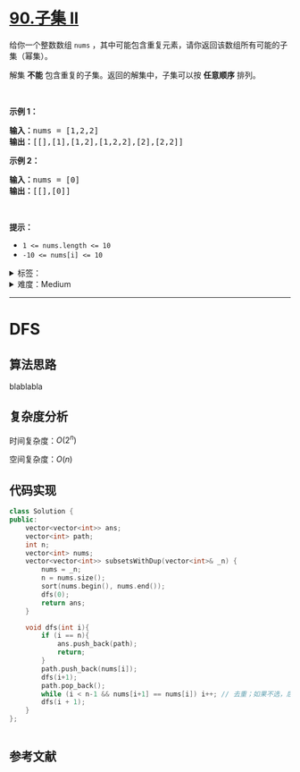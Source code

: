 # [90.子集 II](https://leetcode.cn/problems/subsets-ii/)

<p>给你一个整数数组 <code>nums</code> ，其中可能包含重复元素，请你返回该数组所有可能的子集（幂集）。</p>

<p>解集 <strong>不能</strong> 包含重复的子集。返回的解集中，子集可以按 <strong>任意顺序</strong> 排列。</p>

<div class="original__bRMd">
<div>
<p> </p>

<p><strong>示例 1：</strong></p>

<pre>
<strong>输入：</strong>nums = [1,2,2]
<strong>输出：</strong>[[],[1],[1,2],[1,2,2],[2],[2,2]]
</pre>

<p><strong>示例 2：</strong></p>

<pre>
<strong>输入：</strong>nums = [0]
<strong>输出：</strong>[[],[0]]
</pre>

<p> </p>

<p><strong>提示：</strong></p>

<ul>
	<li><code>1 <= nums.length <= 10</code></li>
	<li><code>-10 <= nums[i] <= 10</code></li>
</ul>
</div>
</div>

<details>
<summary>标签：</summary>
['位运算', '数组', '回溯']
</details>

<details>
<summary>难度：Medium</summary>
喜欢：917
</details>

---

# DFS

## 算法思路

blablabla

## 复杂度分析

时间复杂度：$O(2^n)$

空间复杂度：$O(n)$

## 代码实现

```cpp []
class Solution {
public:
    vector<vector<int>> ans;
    vector<int> path;
    int n;
    vector<int> nums;
    vector<vector<int>> subsetsWithDup(vector<int>& _n) {
        nums = _n;
        n = nums.size();
        sort(nums.begin(), nums.end());
        dfs(0);
        return ans;
    }

    void dfs(int i){
        if (i == n){
            ans.push_back(path);
            return;
        }
        path.push_back(nums[i]);
        dfs(i+1);
        path.pop_back();
        while (i < n-1 && nums[i+1] == nums[i]) i++; // 去重；如果不选，后面相同的元素也不选
        dfs(i + 1);
    }
};
```

```java []

```

## 参考文献
